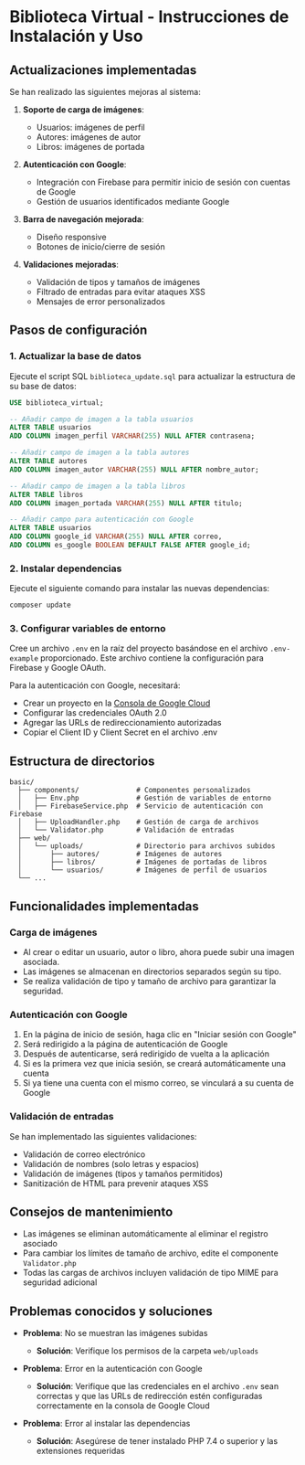 # Biblioteca Virtual - Instrucciones de Instalación y Uso

## Actualizaciones implementadas

Se han realizado las siguientes mejoras al sistema:

1. **Soporte de carga de imágenes**:
   - Usuarios: imágenes de perfil
   - Autores: imágenes de autor
   - Libros: imágenes de portada

2. **Autenticación con Google**:
   - Integración con Firebase para permitir inicio de sesión con cuentas de Google
   - Gestión de usuarios identificados mediante Google

3. **Barra de navegación mejorada**:
   - Diseño responsive
   - Botones de inicio/cierre de sesión

4. **Validaciones mejoradas**:
   - Validación de tipos y tamaños de imágenes
   - Filtrado de entradas para evitar ataques XSS
   - Mensajes de error personalizados

## Pasos de configuración

### 1. Actualizar la base de datos

Ejecute el script SQL `biblioteca_update.sql` para actualizar la estructura de su base de datos:

```sql
USE biblioteca_virtual;

-- Añadir campo de imagen a la tabla usuarios
ALTER TABLE usuarios 
ADD COLUMN imagen_perfil VARCHAR(255) NULL AFTER contrasena;

-- Añadir campo de imagen a la tabla autores
ALTER TABLE autores 
ADD COLUMN imagen_autor VARCHAR(255) NULL AFTER nombre_autor;

-- Añadir campo de imagen a la tabla libros
ALTER TABLE libros 
ADD COLUMN imagen_portada VARCHAR(255) NULL AFTER titulo;

-- Añadir campo para autenticación con Google
ALTER TABLE usuarios 
ADD COLUMN google_id VARCHAR(255) NULL AFTER correo,
ADD COLUMN es_google BOOLEAN DEFAULT FALSE AFTER google_id;
```

### 2. Instalar dependencias

Ejecute el siguiente comando para instalar las nuevas dependencias:

```bash
composer update
```

### 3. Configurar variables de entorno

Cree un archivo `.env` en la raíz del proyecto basándose en el archivo `.env-example` proporcionado. Este archivo contiene la configuración para Firebase y Google OAuth.

Para la autenticación con Google, necesitará:
- Crear un proyecto en la [Consola de Google Cloud](https://console.cloud.google.com/)
- Configurar las credenciales OAuth 2.0
- Agregar las URLs de redireccionamiento autorizadas
- Copiar el Client ID y Client Secret en el archivo .env

## Estructura de directorios

```
basic/
  ├── components/              # Componentes personalizados
  │   ├── Env.php              # Gestión de variables de entorno
  │   ├── FirebaseService.php  # Servicio de autenticación con Firebase
  │   ├── UploadHandler.php    # Gestión de carga de archivos
  │   └── Validator.php        # Validación de entradas
  ├── web/
  │   └── uploads/             # Directorio para archivos subidos
  │       ├── autores/         # Imágenes de autores
  │       ├── libros/          # Imágenes de portadas de libros
  │       └── usuarios/        # Imágenes de perfil de usuarios
  └── ...
```

## Funcionalidades implementadas

### Carga de imágenes

- Al crear o editar un usuario, autor o libro, ahora puede subir una imagen asociada.
- Las imágenes se almacenan en directorios separados según su tipo.
- Se realiza validación de tipo y tamaño de archivo para garantizar la seguridad.

### Autenticación con Google

1. En la página de inicio de sesión, haga clic en "Iniciar sesión con Google"
2. Será redirigido a la página de autenticación de Google
3. Después de autenticarse, será redirigido de vuelta a la aplicación
4. Si es la primera vez que inicia sesión, se creará automáticamente una cuenta
5. Si ya tiene una cuenta con el mismo correo, se vinculará a su cuenta de Google

### Validación de entradas

Se han implementado las siguientes validaciones:
- Validación de correo electrónico
- Validación de nombres (solo letras y espacios)
- Validación de imágenes (tipos y tamaños permitidos)
- Sanitización de HTML para prevenir ataques XSS

## Consejos de mantenimiento

- Las imágenes se eliminan automáticamente al eliminar el registro asociado
- Para cambiar los límites de tamaño de archivo, edite el componente `Validator.php`
- Todas las cargas de archivos incluyen validación de tipo MIME para seguridad adicional

## Problemas conocidos y soluciones

- **Problema**: No se muestran las imágenes subidas
  - **Solución**: Verifique los permisos de la carpeta `web/uploads`

- **Problema**: Error en la autenticación con Google
  - **Solución**: Verifique que las credenciales en el archivo `.env` sean correctas y que las URLs de redirección estén configuradas correctamente en la consola de Google Cloud

- **Problema**: Error al instalar las dependencias
  - **Solución**: Asegúrese de tener instalado PHP 7.4 o superior y las extensiones requeridas
